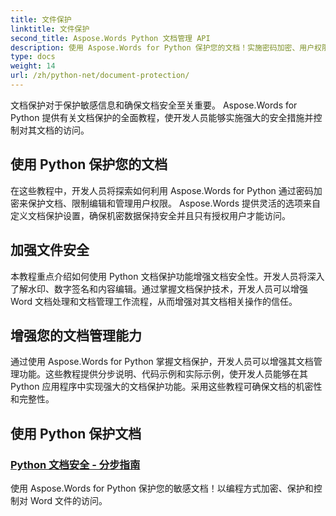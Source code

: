 ```yaml
---
title: 文件保护
linktitle: 文件保护
second_title: Aspose.Words Python 文档管理 API
description: 使用 Aspose.Words for Python 保护您的文档！实施密码加密、用户权限和数字签名以实现强大的文档保护。
type: docs
weight: 14
url: /zh/python-net/document-protection/
---
```

文档保护对于保护敏感信息和确保文档安全至关重要。 Aspose.Words for Python 提供有关文档保护的全面教程，使开发人员能够实施强大的安全措施并控制对其文档的访问。

## 使用 Python 保护您的文档

在这些教程中，开发人员将探索如何利用 Aspose.Words for Python 通过密码加密来保护文档、限制编辑和管理用户权限。 Aspose.Words 提供灵活的选项来自定义文档保护设置，确保机密数据保持安全并且只有授权用户才能访问。

## 加强文件安全

本教程重点介绍如何使用 Python 文档保护功能增强文档安全性。开发人员将深入了解水印、数字签名和内容编辑。通过掌握文档保护技术，开发人员可以增强 Word 文档处理和文档管理工作流程，从而增强对其文档相关操作的信任。

## 增强您的文档管理能力

通过使用 Aspose.Words for Python 掌握文档保护，开发人员可以增强其文档管理功能。这些教程提供分步说明、代码示例和实际示例，使开发人员能够在其 Python 应用程序中实现强大的文档保护功能。采用这些教程可确保文档的机密性和完整性。

## 使用 Python 保护文档
### [Python 文档安全 - 分步指南](./document-security-python/)
使用 Aspose.Words for Python 保护您的敏感文档！以编程方式加密、保护和控制对 Word 文件的访问。
